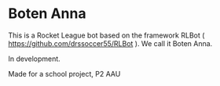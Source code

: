# Boten Anna

This is a Rocket League bot based on the framework RLBot ( https://github.com/drssoccer55/RLBot ). We call it Boten Anna.

In development.

Made for a school project, P2 AAU